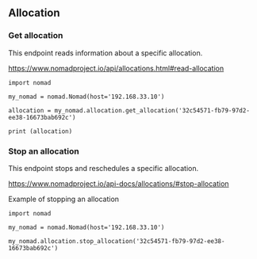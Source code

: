 ## Allocation

### Get allocation

This endpoint reads information about a specific allocation.

https://www.nomadproject.io/api/allocations.html#read-allocation

```
import nomad

my_nomad = nomad.Nomad(host='192.168.33.10')

allocation = my_nomad.allocation.get_allocation('32c54571-fb79-97d2-ee38-16673bab692c')

print (allocation)
```

### Stop an allocation

This endpoint stops and reschedules a specific allocation.

https://www.nomadproject.io/api-docs/allocations/#stop-allocation

Example of stopping an allocation

```
import nomad

my_nomad = nomad.Nomad(host='192.168.33.10')

my_nomad.allocation.stop_allocation('32c54571-fb79-97d2-ee38-16673bab692c')
```
